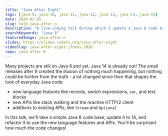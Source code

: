 ```yaml
---
title: "Java After Eight"
tags: [java-9, java-10, java-11, java-12, java-13, java-14, java-15]
date: 2020-02-05
slug: talk-java-after-n
description: "A live-coding talk during which I update a Java 8 code base to Java 15, making good use of new language features, additional and improved APIs, and JVM capabilities"
searchKeywords: "java 8"
featuredImage: java-after-n
slides: https://slides.codefx.org/java-after-eight
videoSlug: java-after-eight-jfokus-2020
repo: java-after-8
---
```


Many projects are still on Java 8 and yet, Java 14 is already out! The small releases after 9 created the illusion of nothing much happening, but nothing could be further from the truth - a lot changed since then that shapes the look of everyday Java code:

* new language features like records, switch expressions, `var`, and text blocks
* new APIs like stack walking and the reactive HTTP/2 client
* additions to existing APIs, like `Stream` and `Optional`

In this talk, we'll take a simple Java 8 code base, update it to 14, and refactor it to use the new language features and APIs. You'll be surprised how much the code changes!
